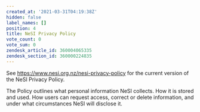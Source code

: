 ```yaml
---
created_at: '2021-03-31T04:19:38Z'
hidden: false
label_names: []
position: 4
title: NeSI Privacy Policy
vote_count: 0
vote_sum: 0
zendesk_article_id: 360004065335
zendesk_section_id: 360000224835
---
```


See <https://www.nesi.org.nz/nesi-privacy-policy> for the current
version of the NeSI Privacy Policy.  
  
The Policy outlines what personal information NeSI collects. How it is
stored and used. How users can request access, correct or delete
information, and under what circumstances NeSI will disclose it. 
